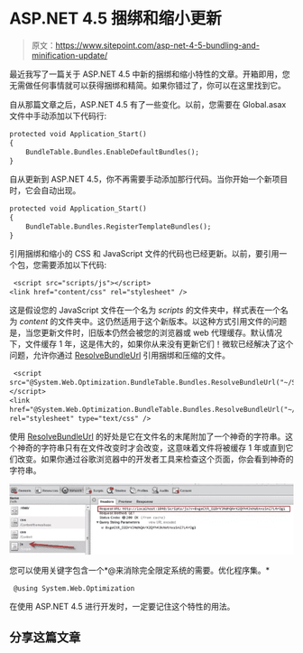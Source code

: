 # ASP.NET 4.5 捆绑和缩小更新

> 原文：<https://www.sitepoint.com/asp-net-4-5-bundling-and-minification-update/>

最近我写了一篇关于 ASP.NET 4.5 中新的捆绑和缩小特性的文章。开箱即用，您无需做任何事情就可以获得捆绑和精简。如果你错过了，你可以在这里找到它。

自从那篇文章之后，ASP.NET 4.5 有了一些变化。以前，您需要在 Global.asax 文件中手动添加以下代码行:

```
protected void Application_Start() 
{
    BundleTable.Bundles.EnableDefaultBundles();
} 
```

自从更新到 ASP.NET 4.5，你不再需要手动添加那行代码。当你开始一个新项目时，它会自动出现。

```
protected void Application_Start()
{
    BundleTable.Bundles.RegisterTemplateBundles();
} 
```

引用捆绑和缩小的 CSS 和 JavaScript 文件的代码也已经更新。以前，要引用一个包，您需要添加以下代码:

```
 <script src="scripts/js"></script>
<link href="content/css" rel="stylesheet" /> 

```

这是假设您的 JavaScript 文件在一个名为 *scripts* 的文件夹中，样式表在一个名为 *content* 的文件夹中。这仍然适用于这个新版本。以这种方式引用文件的问题是，当您更新文件时，旧版本仍然会被您的浏览器或 web 代理缓存。默认情况下，文件缓存 1 年，这是伟大的，如果你从来没有更新它们！微软已经解决了这个问题，允许你通过 [ResolveBundleUrl](http://bit.ly/zLWTNY "ResolveBundleUrl") 引用捆绑和压缩的文件。

```
 <script src="@System.Web.Optimization.BundleTable.Bundles.ResolveBundleUrl("~/Scripts/js")"></script>
<link href="@System.Web.Optimization.BundleTable.Bundles.ResolveBundleUrl("~/Content/css")" rel="stylesheet" type="text/css" /> 
```

使用 [ResolveBundleUrl](http://bit.ly/zLWTNY "ResolveBundleUrl") 的好处是它在文件名的末尾附加了一个神奇的字符串。这个神奇的字符串只有在文件改变时才会改变，这意味着文件将被缓存 1 年或直到它们改变。如果你通过谷歌浏览器中的开发者工具来检查这个页面，你会看到神奇的字符串。

[![](img/ce8862185716a46e5700c611df9eb783.png "asprequesturl")](https://www.sitepoint.com/wp-content/uploads/2012/03/asprequesturl.png)

您可以使用关键字包含一个*@来消除完全限定系统的需要。优化程序集。*

```
 @using System.Web.Optimization 

```

在使用 ASP.NET 4.5 进行开发时，一定要记住这个特性的用法。

## 分享这篇文章